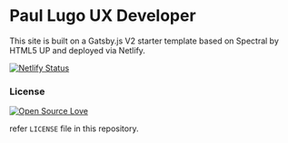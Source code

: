 # Paul Lugo UX Developer

This site is built on a Gatsby.js V2 starter template based on Spectral by HTML5 UP and deployed via Netlify.

[![Netlify Status](https://api.netlify.com/api/v1/badges/65fa04cb-97c3-47c5-959c-61a2e1565bb8/deploy-status)](https://app.netlify.com/sites/ux-omaha/deploys)

### License

[![Open Source Love](https://badges.frapsoft.com/os/mit/mit.svg?v=102)](LICENSE)

refer `LICENSE` file in this repository.
